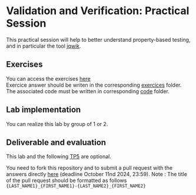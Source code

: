 # Validation and Verification: Practical Session

This practical session will help to better understand property-based testing, and in particular the tool [jqwik](https://jqwik.net/).

## Exercises

You can access the exercises [here](sujet.md)  
Exercice answer should be writen in the corresponding [exercices](./exercises/) folder.  
The associated code must be written in corresponding [code](./code/) folder.  

## Lab implementation

You can realize this lab by group of 1 or 2. 

## Deliverable and evaluation

This lab and the following [TP5](https://github.com/selabs-ur1/VV-ESIR-TP5) are optional. 

You need to fork this repository and to submit a pull request with the answers directly [here](sujet.md) (deadline October 11nd 2024, 23:59).
Note : The title of the pull request should be formatted as follows  ```{LAST_NAME1}_{FIRST_NAME1}-{LAST_NAME2}_{FIRST_NAME2}```